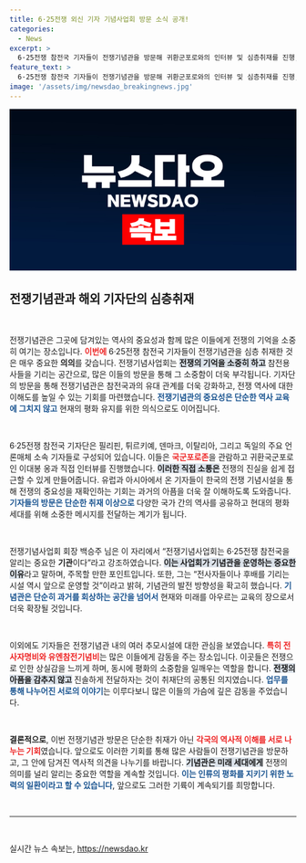 ```yaml
---
title: 6·25전쟁 외신 기자 기념사업회 방문 소식 공개!
categories:
  - News
excerpt: >
  6·25전쟁 참전국 기자들이 전쟁기념관을 방문해 귀환군포로와의 인터뷰 및 심층취재를 진행, 전쟁의 참상과 기억을 되새기는 시간을 가졌습니다. 전쟁기념사업회장 백승주가 이들의 중요성을 강조하며, 향후 추모시설 확대 계획도 밝혔습니다.
feature_text: >
  6·25전쟁 참전국 기자들이 전쟁기념관을 방문해 귀환군포로와의 인터뷰 및 심층취재를 진행, 전쟁의 참상과 기억을 되새기는 시간을 가졌습니다. 전쟁기념사업회장 백승주가 이들의 중요성을 강조하며, 향후 추모시설 확대 계획도 밝혔습니다.
image: '/assets/img/newsdao_breakingnews.jpg'
---
```


<p><img src="/assets/img/newsdao_breakingnews.jpg" alt="ranknews 속보" /></p>

<h2 data-ke-size="size26">전쟁기념관과 해외 기자단의 심층취재</h2>

<p data-ke-size="size16">&nbsp;</p>

<p>전쟁기념관은 그곳에 담겨있는 역사의 중요성과 함께 많은 이들에게 전쟁의 기억을 소중히 여기는 장소입니다. <b><span style="color: #ee2323;">이번에</span></b> 6·25전쟁 참전국 기자들이 전쟁기념관을 심층 취재한 것은 매우 중요한 <b>의의</b>를 갖습니다. 전쟁기념사업회는 <b><span style="background-color: #21538527;">전쟁의 기억을 소중히 하고</span></b> 참전용사들을 기리는 공간으로, 많은 이들의 방문을 통해 그 소중함이 더욱 부각됩니다. 기자단의 방문을 통해 전쟁기념관은 참전국과의 유대 관계를 더욱 강화하고, 전쟁 역사에 대한 이해도를 높일 수 있는 기회를 마련했습니다. <b><span style="color: #1a5490;">전쟁기념관의 중요성은 단순한 역사 교육에 그치지 않고</span></b> 현재의 평화 유지를 위한 의식으로도 이어집니다.</p>

<p data-ke-size="size16">&nbsp;</p>

<p>6·25전쟁 참전국 기자단은 필리핀, 튀르키예, 덴마크, 이탈리아, 그리고 독일의 주요 언론매체 소속 기자들로 구성되어 있습니다. 이들은 <b><span style="color: #ee2323;">국군포로존</span></b>을 관람하고 귀환국군포로인 이대봉 옹과 직접 인터뷰를 진행했습니다. <b><span style="background-color: #21538527;">이러한 직접 소통은</span></b> 전쟁의 진실을 쉽게 접근할 수 있게 만들어줍니다. 유럽과 아시아에서 온 기자들이 한국의 전쟁 기념시설을 통해 전쟁의 중요성을 재확인하는 기회는 과거의 아픔을 더욱 잘 이해하도록 도와줍니다. <b><span style="color: #1a5490;">기자들의 방문은 단순한 취재 이상으로</span></b> 다양한 국가 간의 역사를 공유하고 현대의 평화 세대를 위해 소중한 메시지를 전달하는 계기가 됩니다.</p>

<p data-ke-size="size16">&nbsp;</p>

<p>전쟁기념사업회 회장 백승주 님은 이 자리에서 “전쟁기념사업회는 6·25전쟁 참전국을 알리는 중요한 <b>기관</b>이다”라고 강조하였습니다. <b><span style="background-color: #21538527;">이는 사업회가 기념관을 운영하는 중요한 이유</span></b>라고 말하며, 주목할 만한 포인트입니다. 또한, 그는 “전사자들이나 후배를 기리는 시설 역시 앞으로 운영할 것”이라고 밝혀, 기념관의 발전 방향성을 확고히 했습니다. <b><span style="color: #1a5490;">기념관은 단순히 과거를 회상하는 공간을 넘어서</span></b> 현재와 미래를 아우르는 교육의 장으로서 더욱 확장될 것입니다.</p>

<p data-ke-size="size16">&nbsp;</p>

<p>이외에도 기자들은 전쟁기념관 내의 여러 추모시설에 대한 관심을 보였습니다. <b><span style="color: #ee2323;">특히 전사자명비와 유엔참전기념비</span></b>는 많은 이들에게 감동을 주는 장소입니다. 이곳들은 전쟁으로 인한 상실감을 느끼게 하며, 동시에 평화의 소중함을 일깨우는 역할을 합니다. <b><span style="background-color: #21538527;">전쟁의 아픔을 감추지 않고</span></b> 진솔하게 전달하자는 것이 취재단의 공통된 의지였습니다. <b><span style="color: #1a5490;">업무를 통해 나누어진 서로의 이야기</span></b>는 이루다보니 많은 이들의 가슴에 깊은 감동을 주었습니다.</p>

<p data-ke-size="size16">&nbsp;</p>

<p><strong>결론적으로</strong>, 이번 전쟁기념관 방문은 단순한 취재가 아닌 <b><span style="color: #ee2323;">각국의 역사적 이해를 서로 나누는 기회</span></b>였습니다. 앞으로도 이러한 기회를 통해 많은 사람들이 전쟁기념관을 방문하고, 그 안에 담겨진 역사적 의견을 나누기를 바랍니다. <b><span style="background-color: #21538527;">기념관은 미래 세대에게</span></b> 전쟁의 의미를 널리 알리는 중요한 역할을 계속할 것입니다. <b><span style="color: #1a5490;">이는 인류의 평화를 지키기 위한 노력의 일환이라고 할 수 있습니다</span></b>, 앞으로도 그러한 기륙이 계속되기를 희망합니다.</p>

<p data-ke-size="size16">&nbsp;</p>

<hr>

<p data-ke-size="size16">&nbsp;</p>
실시간 뉴스 속보는, <a href="https://newsdao.kr" rel="dofollow">https://newsdao.kr</a>


